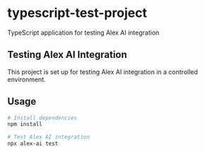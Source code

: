 # typescript-test-project

TypeScript application for testing Alex AI integration

## Testing Alex AI Integration

This project is set up for testing Alex AI integration in a controlled environment.

## Usage

```bash
# Install dependencies
npm install

# Test Alex AI integration
npx alex-ai test
```

